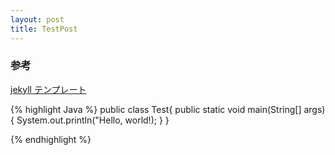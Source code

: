 ```yaml
---
layout: post
title: TestPost
---
```



### 参考
<a href="http://jekyllrb-ja.github.io/docs/templates/">jekyll テンプレート</a>

{% highlight Java  %}
public class Test{
  public static void main(String[] args){
    System.out.println("Hello, world!);
  }
}

{% endhighlight %} 


